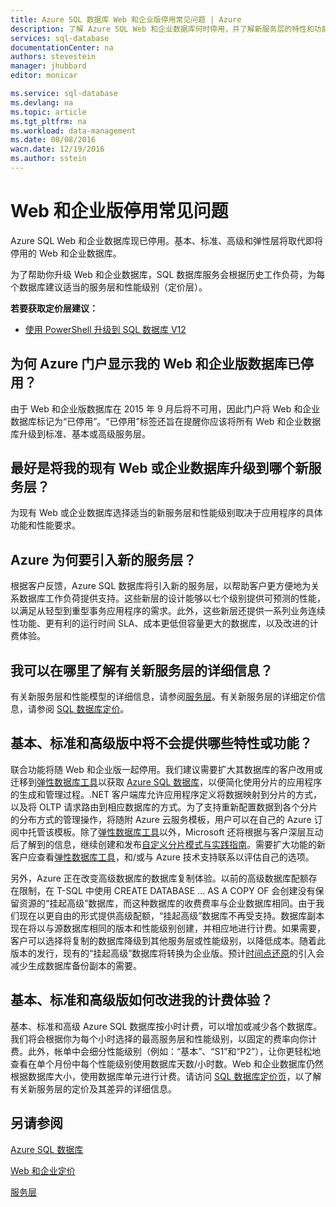 ```yaml
---
title: Azure SQL 数据库 Web 和企业版停用常见问题 | Azure
description: 了解 Azure SQL Web 和企业数据库何时停用，并了解新服务层的特性和功能。
services: sql-database
documentationCenter: na
authors: stevestein
manager: jhubbard
editor: monicar

ms.service: sql-database
ms.devlang: na
ms.topic: article
ms.tgt_pltfrm: na
ms.workload: data-management
ms.date: 08/08/2016
wacn.date: 12/19/2016
ms.author: sstein
---
```


# Web 和企业版停用常见问题

Azure SQL Web 和企业数据库现已停用。基本、标准、高级和弹性层将取代即将停用的 Web 和企业数据库。

为了帮助你升级 Web 和企业数据库，SQL 数据库服务会根据历史工作负荷，为每个数据库建议适当的服务层和性能级别（定价层）。

**若要获取定价层建议：**

- [使用 PowerShell 升级到 SQL 数据库 V12](./sql-database-upgrade-server-powershell.md)

## 为何 Azure 门户显示我的 Web 和企业版数据库已停用？

由于 Web 和企业版数据库在 2015 年 9 月后将不可用，因此门户将 Web 和企业数据库标记为“已停用”。“已停用”标签还旨在提醒你应该将所有 Web 和企业数据库升级到标准、基本或高级服务层。

## 最好是将我的现有 Web 或企业数据库升级到哪个新服务层？

为现有 Web 或企业数据库选择适当的新服务层和性能级别取决于应用程序的具体功能和性能要求。

## Azure 为何要引入新的服务层？

根据客户反馈，Azure SQL 数据库将引入新的服务层，以帮助客户更方便地为关系数据库工作负荷提供支持。这些新层的设计能够以七个级别提供可预测的性能，以满足从轻型到重型事务应用程序的需求。此外，这些新层还提供一系列业务连续性功能、更有利的运行时间 SLA、成本更低但容量更大的数据库，以及改进的计费体验。

## 我可以在哪里了解有关新服务层的详细信息？

有关新服务层和性能模型的详细信息，请参阅[服务层](./sql-database-service-tiers.md)。有关新服务层的详细定价信息，请参阅 [SQL 数据库定价](https://www.azure.cn/pricing/details/sql-database/)。

## 基本、标准和高级版中将不会提供哪些特性或功能？

联合功能将随 Web 和企业版一起停用。我们建议需要扩大其数据库的客户改用或迁移到[弹性数据库工具](./sql-database-elastic-scale-get-started.md)以获取 [Azure SQL 数据库](./sql-database-elastic-scale-get-started.md)，以便简化使用分片的应用程序的生成和管理过程。.NET 客户端库允许应用程序定义将数据映射到分片的方式，以及将 OLTP 请求路由到相应数据库的方式。为了支持重新配置数据到各个分片的分布方式的管理操作，将随附 Azure 云服务模板，用户可以在自己的 Azure 订阅中托管该模板。除了[弹性数据库工具](./sql-database-elastic-scale-get-started.md)以外，Microsoft 还将根据与客户深层互动后了解到的信息，继续创建和发布[自定义分片模式与实践指南](https://msdn.microsoft.com/zh-cn/library/azure/dn764977.aspx)。需要扩大功能的新客户应查看[弹性数据库工具](./sql-database-elastic-scale-get-started.md)，和/或与 Azure 技术支持联系以评估自己的选项。

另外，Azure 正在改变高级数据库的数据库复制体验。以前的高级数据库配额存在限制，在 T-SQL 中使用 CREATE DATABASE … AS A COPY OF 会创建没有保留资源的“挂起高级”数据库，而这种数据库的收费费率与企业数据库相同。由于我们现在以更自由的形式提供高级配额，“挂起高级”数据库不再受支持。数据库副本现在将以与源数据库相同的版本和性能级别创建，并相应地进行计费。如果需要，客户可以选择将复制的数据库降级到其他服务层或性能级别，以降低成本。随着此版本的发行，现有的“挂起高级”数据库将转换为企业版。预计[时间点还原](./sql-database-recovery-using-backups.md#point-in-time-restore)的引入会减少生成数据库备份副本的需要。

## 基本、标准和高级版如何改进我的计费体验？

基本、标准和高级 Azure SQL 数据库按小时计费，可以增加或减少各个数据库。我们将会根据你为每个小时选择的最高服务层和性能级别，以固定的费率向你计费。此外，帐单中会细分性能级别（例如：“基本”、“S1”和“P2”），让你更轻松地查看在单个月份中每个性能级别使用数据库天数/小时数。Web 和企业数据库仍然根据数据库大小，使用数据库单元进行计费。请访问 [SQL 数据库定价页](https://www.azure.cn/pricing/details/sql-database/)，以了解有关新服务层的定价及其差异的详细信息。

## 另请参阅

[Azure SQL 数据库](./index.md/)

[Web 和企业定价](https://www.azure.cn/pricing/details/sql-database/)

[服务层](./sql-database-service-tiers.md)

<!---HONumber=Mooncake_Quality_Review_1202_2016-->